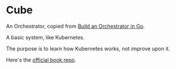 # Cube

An Orchestrator, copied from [Build an Orchestrator in Go](https://www.manning.com/books/build-an-orchestrator-in-go-from-scratch).

A basic system, like Kubernetes.

The purpose is to learn how Kubernetes works, not improve upon it.

Here's the [official book repo](https://github.com/buildorchestratoringo/code).
